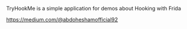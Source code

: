 TryHookMe is a simple application for demos about Hooking with Frida

https://medium.com/@abdoheshamofficial92
